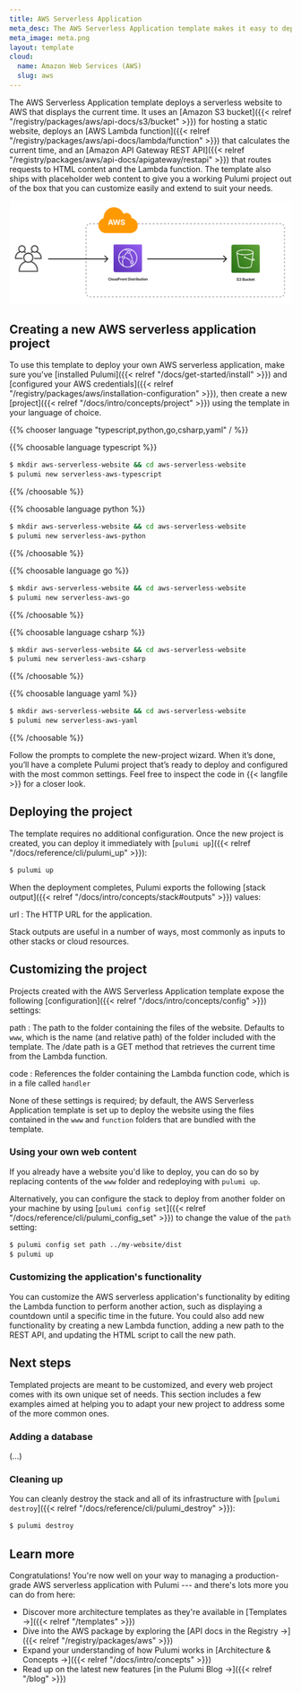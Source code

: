 ```yaml
---
title: AWS Serverless Application
meta_desc: The AWS Serverless Application template makes it easy to deploy a serverless application on AWS with Pulumi, AWS Lambda, and Amazon API Gateway.
meta_image: meta.png
layout: template
cloud:
  name: Amazon Web Services (AWS)
  slug: aws
---
```


The AWS Serverless Application template deploys a serverless website to AWS that displays the current time. It uses an [Amazon S3 bucket]({{< relref "/registry/packages/aws/api-docs/s3/bucket" >}}) for hosting a static website, deploys an [AWS Lambda function]({{< relref "/registry/packages/aws/api-docs/lambda/function" >}}) that calculates the current time, and an [Amazon API Gateway REST API]({{< relref "/registry/packages/aws/api-docs/apigateway/restapi" >}}) that routes requests to HTML content and the Lambda function. The template also ships with placeholder web content to give you a working Pulumi project out of the box that you can customize easily and extend to suit your needs.

![An architecture diagram of the Pulumi AWS Serverless Website template](./architecture.png)

## Creating a new AWS serverless application project

To use this template to deploy your own AWS serverless application, make sure you've [installed Pulumi]({{< relref "/docs/get-started/install" >}}) and [configured your AWS credentials]({{< relref "/registry/packages/aws/installation-configuration" >}}), then create a new [project]({{< relref "/docs/intro/concepts/project" >}}) using the template in your language of choice.

{{% chooser language "typescript,python,go,csharp,yaml" / %}}

{{% choosable language typescript %}}

```bash
$ mkdir aws-serverless-website && cd aws-serverless-website
$ pulumi new serverless-aws-typescript
```

{{% /choosable %}}

{{% choosable language python %}}

```bash
$ mkdir aws-serverless-website && cd aws-serverless-website
$ pulumi new serverless-aws-python
```

{{% /choosable %}}

{{% choosable language go %}}

```bash
$ mkdir aws-serverless-website && cd aws-serverless-website
$ pulumi new serverless-aws-go
```

{{% /choosable %}}

{{% choosable language csharp %}}

```bash
$ mkdir aws-serverless-website && cd aws-serverless-website
$ pulumi new serverless-aws-csharp
```

{{% /choosable %}}

{{% choosable language yaml %}}

```bash
$ mkdir aws-serverless-website && cd aws-serverless-website
$ pulumi new serverless-aws-yaml
```

{{% /choosable %}}

Follow the prompts to complete the new-project wizard. When it’s done, you’ll have a complete Pulumi project that’s ready to deploy and configured with the most common settings. Feel free to inspect the code in {{< langfile >}} for a closer look.

## Deploying the project

The template requires no additional configuration. Once the new project is created, you can deploy it immediately with [`pulumi up`]({{< relref "/docs/reference/cli/pulumi_up" >}}):

```bash
$ pulumi up
```

When the deployment completes, Pulumi exports the following [stack output]({{< relref "/docs/intro/concepts/stack#outputs" >}}) values:

url
: The HTTP URL for the application.

Stack outputs are useful in a number of ways, most commonly as inputs to other stacks or cloud resources.

## Customizing the project

Projects created with the AWS Serverless Application template expose the following [configuration]({{< relref "/docs/intro/concepts/config" >}}) settings:

path
: The path to the folder containing the files of the website. Defaults to `www`, which is the name (and relative path) of the folder included with the template. The /date path is a GET method that retrieves the current time from the Lambda function.

code
: References the folder containing the Lambda function code, which is in a file called `handler`

None of these settings is required; by default, the AWS Serverless Application template is set up to deploy the website using the files contained in the `www` and `function` folders that are bundled with the template.

### Using your own web content

If you already have a website you'd like to deploy, you can do so by replacing contents of the `www` folder and redeploying with `pulumi up`.

Alternatively, you can configure the stack to deploy from another folder on your machine by using [`pulumi config set`]({{< relref "/docs/reference/cli/pulumi_config_set" >}}) to change the value of the `path` setting:

```bash
$ pulumi config set path ../my-website/dist
$ pulumi up
```

### Customizing the application's functionality

You can customize the AWS serverless application's functionality by editing the Lambda function to perform another action, such as displaying a countdown until a specific time in the future. You could also add new functionality by creating a new Lambda function, adding a new path to the REST API, and updating the HTML script to call the new path.

## Next steps

Templated projects are meant to be customized, and every web project comes with its own unique set of needs. This section includes a few examples aimed at helping you to adapt your new project to address some of the more common ones.

### Adding a database

(...)

### Cleaning up

You can cleanly destroy the stack and all of its infrastructure with [`pulumi destroy`]({{< relref "/docs/reference/cli/pulumi_destroy" >}}):

```bash
$ pulumi destroy
```

## Learn more

Congratulations! You're now well on your way to managing a production-grade AWS serverless application with Pulumi --- and there's lots more you can do from here:

* Discover more architecture templates as they're available in [Templates &rarr;]({{< relref "/templates" >}})
* Dive into the AWS package by exploring the [API docs in the Registry &rarr;]({{< relref "/registry/packages/aws" >}})
* Expand your understanding of how Pulumi works in [Architecture &amp; Concepts &rarr;]({{< relref "/docs/intro/concepts" >}})
* Read up on the latest new features [in the Pulumi Blog &rarr;]({{< relref "/blog" >}})
